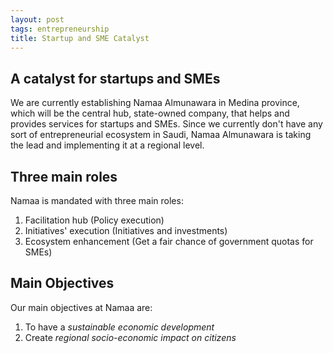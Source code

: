```yaml
---
layout: post
tags: entrepreneurship
title: Startup and SME Catalyst
---
```


## A catalyst for startups and SMEs

We are currently establishing Namaa Almunawara in Medina province, which will be the central hub, state-owned company, that helps and provides services for startups and SMEs. Since we currently don't have any sort of entrepreneurial ecosystem in Saudi, Namaa Almunawara is taking the lead and implementing it at a regional level.

## Three main roles

Namaa is mandated with three main roles:

1. Facilitation hub (Policy execution)
2. Initiatives' execution (Initiatives and investments)
3. Ecosystem enhancement (Get a fair chance of government quotas for SMEs)

## Main Objectives

Our main objectives at Namaa are:

1. To have a *sustainable economic development*
2. Create *regional socio-economic impact on citizens*


